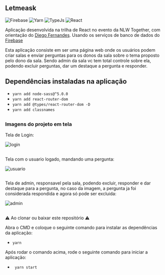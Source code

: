 ## Letmeask

![Firebase](https://img.shields.io/twitter/url?color=%23FFCA28&label=Firebase&logo=Firebase&logoColor=%23FFCA28&style=flat-square&url=https%3A%2F%2Fimg.shields.io%2Ftwitter%2Furl%3Fcolor%3D%25231572B6%26label%3DCSS3%26logo%3DCSS3%26logoColor%3D%25231572B6%26style%3Dflat-square%26url%3Dhttps%253A%252)   ![Yarn](https://img.shields.io/twitter/url?color=%232C8EBB&label=Yarn&logo=Yarn&logoColor=%232C8EBB&style=flat-square&url=https%3A%2F%2Fimg.shields.io%2Ftwitter%2Furl%3Fcolor%3D%25231572B6%26label%3DCSS3%26logo%3DCSS3%26logoColor%3D%25231572B6%26style%3Dflat-square%26url%3Dhttps%253A%252)   ![TypeJs](https://img.shields.io/twitter/url?color=%233178C6&label=TypeScript&logo=TypeScript&logoColor=%233178C6&style=flat-square&url=https%3A%2F%2Fimg.shields.io%2Ftwitter%2Furl%3Fcolor%3D%25231572B6%26label%3DCSS3%26logo%3DCSS3%26logoColor%3D%25231572B6%26style%3Dflat-square%26url%3Dhttps%253A%252)   ![React](https://img.shields.io/twitter/url?color=%2361DAFB&label=React&logo=React&logoColor=%2361DAFB&style=flat-square&url=https%3A%2F%2Fimg.shields.io%2Ftwitter%2Furl%3Fcolor%3D%25231572B6%26label%3DCSS3%26logo%3DCSS3%26logoColor%3D%25231572B6%26style%3Dflat-square%26url%3Dhttps%253A%252)

Aplicação desenvolvida na trilha de React no evento da NLW Together, com orientação do [Diego Fernandes](https://github.com/diego3g). Usando os serviços de banco de dados do [Firebase](https://firebase.google.com/)

Esta aplicação consiste em ser uma página web onde os usuários podem criar salas e enviar perguntas para os donos da sala sobre o tema proposto pelo dono da sala. Sendo admin da sala vc tem total controle sobre ela, podendo excluir perguntas, dar um destaque a pergunta e responder. 

## Dependências instaladas na aplicação

- `` yarn add node-sass@^5.0.0 ``
- `` yarn add react-router-dom ``
- `` yarn add @types/react-router-dom -D ``
- ``yarn add classnames ``

##

### Imagens do projeto em tela

Tela de Login:

![login](https://user-images.githubusercontent.com/71888055/123877678-061bf180-d914-11eb-8937-e051a72f9a52.PNG)

##

Tela com o usuario logado, mandando uma pergunta:

![usuario](https://user-images.githubusercontent.com/71888055/123877982-9e19db00-d914-11eb-953f-b849320a579d.PNG)

##

Tela de admin, responsavel pela sala, podendo excluir, responder e dar destaque para a pergunta, no caso da imagem, a pergunta ja foi considerada respondida e agora só pode ser excluida:

![admin](https://user-images.githubusercontent.com/71888055/123877859-627f1100-d914-11eb-8308-9049119b7712.PNG)


##

⚠️ Ao clonar ou baixar este repositório ⚠️

Abra o CMD e coloque o seguinte comando para instalar as dependências da aplicação:
- `` yarn ``

Após rodar o comando acima, rode o seguinte comando para iniciar a aplicação:
- `` yarn start``
